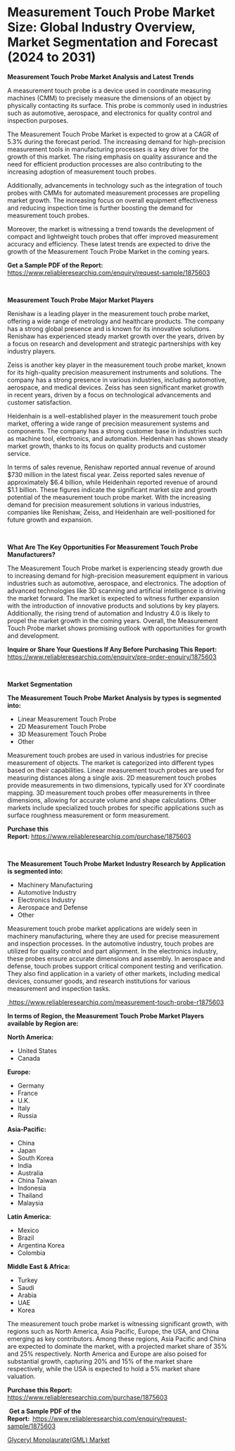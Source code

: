 <p><h1>Measurement Touch Probe Market Size: Global Industry Overview, Market Segmentation and Forecast (2024 to 2031)</h1></p><p><strong>Measurement Touch Probe Market Analysis and Latest Trends</strong></p>
<p><p>A measurement touch probe is a device used in coordinate measuring machines (CMM) to precisely measure the dimensions of an object by physically contacting its surface. This probe is commonly used in industries such as automotive, aerospace, and electronics for quality control and inspection purposes.</p><p>The Measurement Touch Probe Market is expected to grow at a CAGR of 5.3% during the forecast period. The increasing demand for high-precision measurement tools in manufacturing processes is a key driver for the growth of this market. The rising emphasis on quality assurance and the need for efficient production processes are also contributing to the increasing adoption of measurement touch probes.</p><p>Additionally, advancements in technology such as the integration of touch probes with CMMs for automated measurement processes are propelling market growth. The increasing focus on overall equipment effectiveness and reducing inspection time is further boosting the demand for measurement touch probes.</p><p>Moreover, the market is witnessing a trend towards the development of compact and lightweight touch probes that offer improved measurement accuracy and efficiency. These latest trends are expected to drive the growth of the Measurement Touch Probe Market in the coming years.</p></p>
<p><strong>Get a Sample PDF of the Report:&nbsp;</strong> <a href="https://www.reliableresearchiq.com/enquiry/request-sample/1875603">https://www.reliableresearchiq.com/enquiry/request-sample/1875603</a></p>
<p>&nbsp;</p>
<p><strong>Measurement Touch Probe Major Market Players</strong></p>
<p><p>Renishaw is a leading player in the measurement touch probe market, offering a wide range of metrology and healthcare products. The company has a strong global presence and is known for its innovative solutions. Renishaw has experienced steady market growth over the years, driven by a focus on research and development and strategic partnerships with key industry players.</p><p>Zeiss is another key player in the measurement touch probe market, known for its high-quality precision measurement instruments and solutions. The company has a strong presence in various industries, including automotive, aerospace, and medical devices. Zeiss has seen significant market growth in recent years, driven by a focus on technological advancements and customer satisfaction.</p><p>Heidenhain is a well-established player in the measurement touch probe market, offering a wide range of precision measurement systems and components. The company has a strong customer base in industries such as machine tool, electronics, and automation. Heidenhain has shown steady market growth, thanks to its focus on quality products and customer service.</p><p>In terms of sales revenue, Renishaw reported annual revenue of around $730 million in the latest fiscal year. Zeiss reported sales revenue of approximately $6.4 billion, while Heidenhain reported revenue of around $1.1 billion. These figures indicate the significant market size and growth potential of the measurement touch probe market. With the increasing demand for precision measurement solutions in various industries, companies like Renishaw, Zeiss, and Heidenhain are well-positioned for future growth and expansion.</p></p>
<p>&nbsp;</p>
<p><strong>What Are The Key Opportunities For Measurement Touch Probe Manufacturers?</strong></p>
<p><p>The Measurement Touch Probe market is experiencing steady growth due to increasing demand for high-precision measurement equipment in various industries such as automotive, aerospace, and electronics. The adoption of advanced technologies like 3D scanning and artificial intelligence is driving the market forward. The market is expected to witness further expansion with the introduction of innovative products and solutions by key players. Additionally, the rising trend of automation and Industry 4.0 is likely to propel the market growth in the coming years. Overall, the Measurement Touch Probe market shows promising outlook with opportunities for growth and development.</p></p>
<p><strong>Inquire or Share Your Questions If Any Before Purchasing This Report:</strong> <a href="https://www.reliableresearchiq.com/enquiry/pre-order-enquiry/1875603">https://www.reliableresearchiq.com/enquiry/pre-order-enquiry/1875603</a></p>
<p>&nbsp;</p>
<p><strong>Market Segmentation</strong></p>
<p><strong>The Measurement Touch Probe Market Analysis by types is segmented into:</strong></p>
<p><ul><li>Linear Measurement Touch Probe</li><li>2D Measurement Touch Probe</li><li>3D Measurement Touch Probe</li><li>Other</li></ul></p>
<p><p>Measurement touch probes are used in various industries for precise measurement of objects. The market is categorized into different types based on their capabilities. Linear measurement touch probes are used for measuring distances along a single axis. 2D measurement touch probes provide measurements in two dimensions, typically used for XY coordinate mapping. 3D measurement touch probes offer measurements in three dimensions, allowing for accurate volume and shape calculations. Other markets include specialized touch probes for specific applications such as surface roughness measurement or form measurement.</p></p>
<p><strong>Purchase this Report:&nbsp;</strong><a href="https://www.reliableresearchiq.com/purchase/1875603">https://www.reliableresearchiq.com/purchase/1875603</a></p>
<p>&nbsp;</p>
<p><strong>The Measurement Touch Probe Market Industry Research by Application is segmented into:</strong></p>
<p><ul><li>Machinery Manufacturing</li><li>Automotive Industry</li><li>Electronics Industry</li><li>Aerospace and Defense</li><li>Other</li></ul></p>
<p><p>Measurement touch probe market applications are widely seen in machinery manufacturing, where they are used for precise measurement and inspection processes. In the automotive industry, touch probes are utilized for quality control and part alignment. In the electronics industry, these probes ensure accurate dimensions and assembly. In aerospace and defense, touch probes support critical component testing and verification. They also find application in a variety of other markets, including medical devices, consumer goods, and research institutions for various measurement and inspection tasks.</p></p>
<p><a href="https://www.reliableresearchiq.com/measurement-touch-probe-r1875603">&nbsp;https://www.reliableresearchiq.com/measurement-touch-probe-r1875603</a></p>
<p><strong>In terms of Region, the Measurement Touch Probe Market Players available by Region are:</strong></p>
<p>
    <p> <strong> North America: </strong>
        <ul>
            <li>United States</li>
            <li>Canada</li>
        </ul>
        </p> 
    <p> <strong> Europe: </strong>
        <ul>
            <li>Germany</li>
            <li>France</li>
            <li>U.K.</li>
            <li>Italy</li>
            <li>Russia</li>
        </ul>
        </p> 
    <p> <strong> Asia-Pacific: </strong>
        <ul>
            <li>China</li>
            <li>Japan</li>
            <li>South Korea</li>
            <li>India</li>
            <li>Australia</li>
            <li>China Taiwan</li>
            <li>Indonesia</li>
            <li>Thailand</li>
            <li>Malaysia</li>
        </ul>
        </p> 
    <p> <strong> Latin America: </strong>
        <ul>
            <li>Mexico</li>
            <li>Brazil</li>
            <li>Argentina Korea</li>
            <li>Colombia</li>
        </ul>
        </p> 
    <p> <strong> Middle East & Africa: </strong>
        <ul>
            <li>Turkey</li>
            <li>Saudi</li>
            <li>Arabia</li>
            <li>UAE</li>
            <li>Korea</li>
        </ul>
    </p>
    </p>
<p><p>The measurement touch probe market is witnessing significant growth, with regions such as North America, Asia Pacific, Europe, the USA, and China emerging as key contributors. Among these regions, Asia Pacific and China are expected to dominate the market, with a projected market share of 35% and 25% respectively. North America and Europe are also poised for substantial growth, capturing 20% and 15% of the market share respectively, while the USA is expected to hold a 5% market share valuation.</p></p>
<p><strong>Purchase this Report: </strong><a href="https://www.reliableresearchiq.com/purchase/1875603">https://www.reliableresearchiq.com/purchase/1875603</a></p>
<p>&nbsp;<strong>Get a Sample PDF of the Report:&nbsp;&nbsp;</strong><a href="https://www.reliableresearchiq.com/enquiry/request-sample/1875603">https://www.reliableresearchiq.com/enquiry/request-sample/1875603</a></p>
<p><strong></strong></p>
<p><p><a href="https://medium.com/@akshatreportprime/global-glyceryl-monolaurate-gml-market-trends-insights-into-growth-opportunities-and-challenges-35c5ce3498e8">Glyceryl Monolaurate(GML) Market</a></p></p>